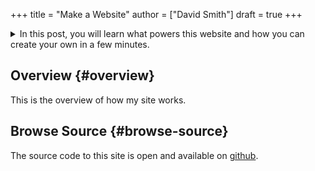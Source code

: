 +++
title = "Make a Website"
author = ["David Smith"]
draft = true
+++

<details>
<summary>
In this post, you will learn what powers this website and how you can create your own in a few minutes.
</summary>
<p class="details">

I built this website with hugo, a static site generator. The contents are kept in a single file.
</p>
</details>


## Overview {#overview}

This is the overview of how my site works.


## Browse Source {#browse-source}

The source code to this site is open and available on [github](https://github.com/dds/www.bosabosa.org).
